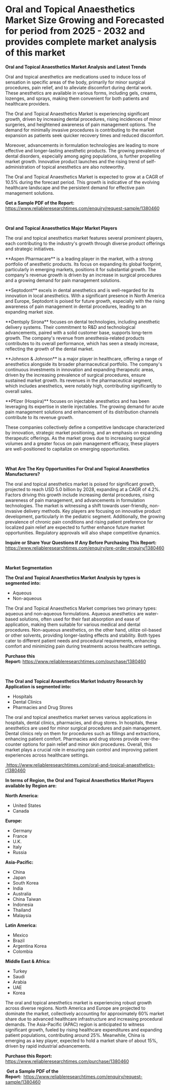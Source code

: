 <p><h1>Oral and Topical Anaesthetics Market Size Growing and Forecasted for period from 2025 - 2032 and provides complete market analysis of this market</h1></p><p><strong>Oral and Topical Anaesthetics Market Analysis and Latest Trends</strong></p>
<p><p>Oral and topical anesthetics are medications used to induce loss of sensation in specific areas of the body, primarily for minor surgical procedures, pain relief, and to alleviate discomfort during dental work. These anesthetics are available in various forms, including gels, creams, lozenges, and sprays, making them convenient for both patients and healthcare providers.</p><p>The Oral and Topical Anaesthetics Market is experiencing significant growth, driven by increasing dental procedures, rising incidences of minor surgeries, and heightened awareness of pain management options. The demand for minimally invasive procedures is contributing to the market expansion as patients seek quicker recovery times and reduced discomfort.</p><p>Moreover, advancements in formulation technologies are leading to more effective and longer-lasting anesthetic products. The growing prevalence of dental disorders, especially among aging populations, is further propelling market growth. Innovative product launches and the rising trend of self-administration of topical anesthetics are also noteworthy.</p><p>The Oral and Topical Anaesthetics Market is expected to grow at a CAGR of 10.5% during the forecast period. This growth is indicative of the evolving healthcare landscape and the persistent demand for effective pain management solutions.</p></p>
<p><strong>Get a Sample PDF of the Report:&nbsp;</strong> <a href="https://www.reliableresearchtimes.com/enquiry/request-sample/1380460?utm_campaign=2246&utm_medium=2&utm_source=Github&utm_content=ia&utm_term=19042025&utm_id=oral-and-topical-anaesthetics">https://www.reliableresearchtimes.com/enquiry/request-sample/1380460</a></p>
<p>&nbsp;</p>
<p><strong>Oral and Topical Anaesthetics Major Market Players</strong></p>
<p><p>The oral and topical anesthetics market features several prominent players, each contributing to the industry's growth through diverse product offerings and strategic initiatives.</p><p>**Aspen Pharmacare** is a leading player in the market, with a strong portfolio of anesthetic products. Its focus on expanding its global footprint, particularly in emerging markets, positions it for substantial growth. The company's revenue growth is driven by an increase in surgical procedures and a growing demand for pain management solutions.</p><p>**Septodont** excels in dental anesthetics and is well-regarded for its innovation in local anesthetics. With a significant presence in North America and Europe, Septodont is poised for future growth, especially with the rising awareness of pain management in dental procedures, leading to an expanding market size.</p><p>**Dentsply Sirona** focuses on dental technologies, including anesthetic delivery systems. Their commitment to R&D and technological advancements, paired with a solid customer base, supports long-term growth. The company's revenue from anesthesia-related products contributes to its overall performance, which has seen a steady increase, reflecting the growth of the dental market.</p><p>**Johnson & Johnson** is a major player in healthcare, offering a range of anesthetics alongside its broader pharmaceutical portfolio. The company's continuous investments in innovation and expanding therapeutic areas, driven by the increasing prevalence of surgical procedures, ensure sustained market growth. Its revenues in the pharmaceutical segment, which includes anesthetics, were notably high, contributing significantly to overall sales.</p><p>**Pfizer (Hospira)** focuses on injectable anesthetics and has been leveraging its expertise in sterile injectables. The growing demand for acute pain management solutions and enhancement of its distribution channels contribute to its revenue growth.</p><p>These companies collectively define a competitive landscape characterized by innovation, strategic market positioning, and an emphasis on expanding therapeutic offerings. As the market grows due to increasing surgical volumes and a greater focus on pain management efficacy, these players are well-positioned to capitalize on emerging opportunities.</p></p>
<p>&nbsp;</p>
<p><strong>What Are The Key Opportunities For Oral and Topical Anaesthetics Manufacturers?</strong></p>
<p><p>The oral and topical anesthetics market is poised for significant growth, projected to reach USD 5.0 billion by 2028, expanding at a CAGR of 4.2%. Factors driving this growth include increasing dental procedures, rising awareness of pain management, and advancements in formulation technologies. The market is witnessing a shift towards user-friendly, non-invasive delivery methods. Key players are focusing on innovative product development, particularly in the pediatric segment. Additionally, the growing prevalence of chronic pain conditions and rising patient preference for localized pain relief are expected to further enhance future market opportunities. Regulatory approvals will also shape competitive dynamics.</p></p>
<p><strong>Inquire or Share Your Questions If Any Before Purchasing This Report:</strong> <a href="https://www.reliableresearchtimes.com/enquiry/pre-order-enquiry/1380460?utm_campaign=2246&utm_medium=2&utm_source=Github&utm_content=ia&utm_term=19042025&utm_id=oral-and-topical-anaesthetics">https://www.reliableresearchtimes.com/enquiry/pre-order-enquiry/1380460</a></p>
<p>&nbsp;</p>
<p><strong>Market Segmentation</strong></p>
<p><strong>The Oral and Topical Anaesthetics Market Analysis by types is segmented into:</strong></p>
<p><ul><li>Aqueous</li><li>Non-aqueous</li></ul></p>
<p><p>The Oral and Topical Anaesthetics Market comprises two primary types: aqueous and non-aqueous formulations. Aqueous anesthetics are water-based solutions, often used for their fast absorption and ease of application, making them suitable for various medical and dental procedures. Non-aqueous anesthetics, on the other hand, utilize oil-based or other solvents, providing longer-lasting effects and stability. Both types cater to different patient needs and procedural requirements, enhancing comfort and minimizing pain during treatments across healthcare settings.</p></p>
<p><strong>Purchase this Report:&nbsp;</strong><a href="https://www.reliableresearchtimes.com/purchase/1380460?utm_campaign=2246&utm_medium=2&utm_source=Github&utm_content=ia&utm_term=19042025&utm_id=oral-and-topical-anaesthetics">https://www.reliableresearchtimes.com/purchase/1380460</a></p>
<p>&nbsp;</p>
<p><strong>The Oral and Topical Anaesthetics Market Industry Research by Application is segmented into:</strong></p>
<p><ul><li>Hospitals</li><li>Dental Clinics</li><li>Pharmacies and Drug Stores</li></ul></p>
<p><p>The oral and topical anesthetics market serves various applications in hospitals, dental clinics, pharmacies, and drug stores. In hospitals, these anesthetics are used for minor surgical procedures and pain management. Dental clinics rely on them for procedures such as fillings and extractions, enhancing patient comfort. Pharmacies and drug stores provide over-the-counter options for pain relief and minor skin procedures. Overall, this market plays a crucial role in ensuring pain control and improving patient experiences across healthcare settings.</p></p>
<p><a href="https://www.reliableresearchtimes.com/oral-and-topical-anaesthetics-r1380460?utm_campaign=2246&utm_medium=2&utm_source=Github&utm_content=ia&utm_term=19042025&utm_id=oral-and-topical-anaesthetics">&nbsp;https://www.reliableresearchtimes.com/oral-and-topical-anaesthetics-r1380460</a></p>
<p><strong>In terms of Region, the Oral and Topical Anaesthetics Market Players available by Region are:</strong></p>
<p>
    <p> <strong> North America: </strong>
        <ul>
            <li>United States</li>
            <li>Canada</li>
        </ul>
        </p> 
    <p> <strong> Europe: </strong>
        <ul>
            <li>Germany</li>
            <li>France</li>
            <li>U.K.</li>
            <li>Italy</li>
            <li>Russia</li>
        </ul>
        </p> 
    <p> <strong> Asia-Pacific: </strong>
        <ul>
            <li>China</li>
            <li>Japan</li>
            <li>South Korea</li>
            <li>India</li>
            <li>Australia</li>
            <li>China Taiwan</li>
            <li>Indonesia</li>
            <li>Thailand</li>
            <li>Malaysia</li>
        </ul>
        </p> 
    <p> <strong> Latin America: </strong>
        <ul>
            <li>Mexico</li>
            <li>Brazil</li>
            <li>Argentina Korea</li>
            <li>Colombia</li>
        </ul>
        </p> 
    <p> <strong> Middle East & Africa: </strong>
        <ul>
            <li>Turkey</li>
            <li>Saudi</li>
            <li>Arabia</li>
            <li>UAE</li>
            <li>Korea</li>
        </ul>
    </p>
    </p>
<p><p>The oral and topical anesthetics market is experiencing robust growth across diverse regions. North America and Europe are projected to dominate the market, collectively accounting for approximately 60% market share due to advanced healthcare infrastructure and increasing procedural demands. The Asia-Pacific (APAC) region is anticipated to witness significant growth, fueled by rising healthcare expenditures and expanding patient populations, contributing around 25%. Meanwhile, China is emerging as a key player, expected to hold a market share of about 15%, driven by rapid industrial advancements.</p></p>
<p><strong>Purchase this Report: </strong><a href="https://www.reliableresearchtimes.com/purchase/1380460?utm_campaign=2246&utm_medium=2&utm_source=Github&utm_content=ia&utm_term=19042025&utm_id=oral-and-topical-anaesthetics">https://www.reliableresearchtimes.com/purchase/1380460</a></p>
<p>&nbsp;<strong>Get a Sample PDF of the Report:&nbsp;&nbsp;</strong><a href="https://www.reliableresearchtimes.com/enquiry/request-sample/1380460?utm_campaign=2246&utm_medium=2&utm_source=Github&utm_content=ia&utm_term=19042025&utm_id=oral-and-topical-anaesthetics">https://www.reliableresearchtimes.com/enquiry/request-sample/1380460</a></p>
<p><strong></strong></p>
<p><p></p><p></p><p></p></p>